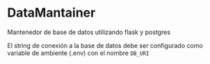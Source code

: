 # DataMantainer
Mantenedor de base de datos utilizando flask y postgres

El string de conexión a la base de datos debe ser configurado como variable de ambiente (.env) con el nombre `DB_URI`
